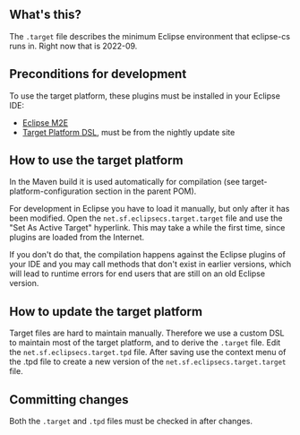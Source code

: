## What's this?

The `.target` file describes the minimum Eclipse environment that eclipse-cs runs in.
Right now that is 2022-09.


## Preconditions for development

To use the target platform, these plugins must be installed in your Eclipse IDE:
* [Eclipse M2E](https://marketplace.eclipse.org/content/eclipse-m2e-maven-support-eclipse-ide)
* [Target Platform DSL](https://github.com/eclipse-cbi/targetplatform-dsl), must be from the nightly update site


## How to use the target platform

In the Maven build it is used automatically for compilation
(see target-platform-configuration section in the parent POM).

For development in Eclipse you have to load it manually, but only after it has been modified.
Open the `net.sf.eclipsecs.target.target` file and use the "Set As Active Target" hyperlink.
This may take a while the first time, since plugins are loaded from the Internet.

If you don't do that, the compilation happens against the Eclipse plugins of your IDE
and you may call methods that don't exist in earlier versions,
which will lead to runtime errors for end users that are still on an old Eclipse version.


## How to update the target platform

Target files are hard to maintain manually.
Therefore we use a custom DSL to maintain most of the target platform, and to derive the `.target` file.
Edit the `net.sf.eclipsecs.target.tpd` file.
After saving use the context menu of the .tpd file to create a new version of the `net.sf.eclipsecs.target.target` file.

## Committing changes

Both the `.target` and `.tpd` files must be checked in after changes.